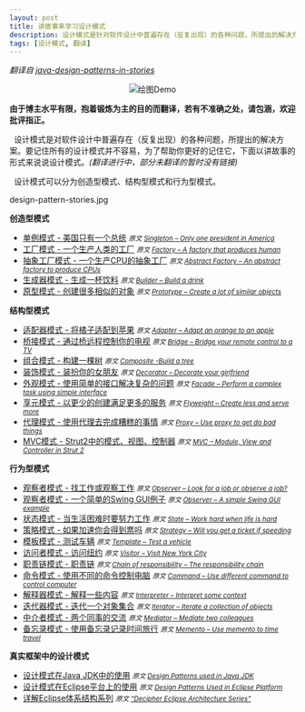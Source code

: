 ```yaml
---
layout: post
title: 讲故事来学习设计模式
description: 设计模式是针对软件设计中普遍存在（反复出现）的各种问题，所提出的解决方案。要记住所有的设计模式并不容易，为了帮助你更好的记住它，下面以讲故事的形式来说说设计模式。
tags: [设计模式, 翻译]
---
```


*翻译自 [java-design-patterns-in-stories](http://www.programcreek.com/java-design-patterns-in-stories/)* 

<center><img alt="绘图Demo" src="{{ site.baseurl }}/images/20130630/20131030/design-pattern-stories.jpg" /></center>

**由于博主水平有限，抱着锻炼为主的目的而翻译，若有不准确之处，请包涵，欢迎批评指正。**

&nbsp;&nbsp;设计模式是对软件设计中普遍存在（反复出现）的各种问题，所提出的解决方案。要记住所有的设计模式并不容易，为了帮助你更好的记住它，下面以讲故事的形式来说说设计模式。*(翻译进行中，部分未翻译的暂时没有链接)*

&nbsp;&nbsp;设计模式可以分为创造型模式、结构型模式和行为型模式。

design-pattern-stories.jpg

<!--break-->

**创造型模式**

- [单例模式 - 美国只有一个总统]() *<small>原文 [Singleton – Only one president in America](http://www.programcreek.com/2011/07/java-design-pattern-singleton/)</small>*
- [工厂模式 - 一个生产人类的工厂]() *<small>原文 [Factory – A factory that produces human](http://www.programcreek.com/2013/02/java-design-patterns-factory/)</small>*
- [抽象工厂模式 - 一个生产CPU的抽象工厂]() *<small>原文 [Abstract Factory – An abstract factory to produce CPUs](http://www.programcreek.com/2013/02/java-design-patterns-abstract-factory/)</small>*
- [生成器模式 - 生成一杯饮料]() *<small>原文 [Builder – Build a drink](http://www.programcreek.com/2013/02/java-design-pattern-builder/)</small>*
- [原型模式 - 创建很多相似的对象]() *<small>原文 [Prototype – Create a lot of similar objects](http://www.programcreek.com/2013/02/java-design-pattern-prototype/)</small>*

**结构型模式**

- [适配器模式 - 将橘子适配到苹果]() *<small>原文 [Adapter – Adapt an orange to an apple](http://www.programcreek.com/2011/09/java-design-pattern-adapter/)</small>*
- [桥接模式 - 通过桥远程控制你的电视]() *<small>原文 [Bridge – Bridge your remote control to a TV](http://www.programcreek.com/2011/10/java-design-pattern-bridge/)</small>*
- [组合模式 - 构建一棵树]() *<small>原文 [Composite -Build a tree](http://www.programcreek.com/2013/02/java-design-patterns-composite/)</small>*
- [装饰模式 - 装扮你的女朋友]() *<small>原文 [Decorator – Decorate your girlfriend](http://www.programcreek.com/2012/05/java-design-pattern-decorator-decorate-your-girlfriend/)</small>*
- [外观模式 - 使用简单的接口解决复杂的问题]() *<small>原文 [Facade – Perform a complex task using simple interface](http://www.programcreek.com/2013/02/java-design-patterns-facade/)</small>*
- [享元模式 - 以更少的创建满足更多的服务]() *<small>原文 [Flyweight – Create less and serve more](http://www.programcreek.com/2013/02/java-design-pattern-flyweight/)</small>*
- [代理模式 - 使用代理去完成糟糕的事情]() *<small>原文 [Proxy – Use proxy to get do bad things](http://www.programcreek.com/2009/10/proxy-design-pattern-in-a-funny-story/)</small>*
- [MVC模式 - Strut2中的模式、视图、控制器]() *<small>原文 [MVC – Module, View and Controller in Strut 2](http://www.programcreek.com/2011/08/struts-2-tutorials-mvc-design-pattern/)</small>*

**行为型模式**

- [观察者模式 - 找工作或观察工作]() *<small>原文 [Observer – Look for a job or observe a job?](http://www.programcreek.com/2011/01/an-java-example-of-observer-pattern/)</small>*
- [观察者模式 - 一个简单的Swing GUI例子]() *<small>原文 [Observer – A simple Swing GUI example](http://www.programcreek.com/2009/01/the-steps-involved-in-building-a-swing-gui-application/)</small>*
- [状态模式 - 当生活困难时要努力工作]() *<small>原文 [State – Work hard when life is hard](http://www.programcreek.com/2011/07/java-design-pattern-state/)</small>*
- [策略模式 - 如果加速你会得到票吗]() *<small>原文 [Strategy – Will you get a ticket if speeding](http://www.programcreek.com/2011/01/a-java-example-of-strategy-design-pattern/)</small>*
- [模板模式 - 测试车辆]() *<small>原文 [Template – Test a vehicle](http://www.programcreek.com/2012/08/java-design-pattern-template-method/)</small>*
- [访问者模式 - 访问纽约]() *<small>原文 [Visitor – Visit New York City](http://www.programcreek.com/2011/05/visitor-design-pattern-example/)</small>*
- [职责链模式 - 职责链]() *<small>原文 [Chain of responsibility – The responsibility chain](http://www.programcreek.com/2013/02/java-design-pattern-chain-of-responsibility/)</small>*
- [命令模式 - 使用不同的命令控制电脑]() *<small>原文 [Command – Use different command to control computer](http://www.programcreek.com/2013/02/java-design-pattern-command/)</small>*
- [解释器模式 - 解释一些内容]() *<small>原文 [Interpreter – Interpret some context](http://www.programcreek.com/2013/02/java-design-pattern-interprete/)</small>*
- [迭代器模式 - 迭代一个对象集合]() *<small>原文 [Iterator – Iterate a collection of objects](http://www.programcreek.com/2013/02/java-design-pattern-iterator/)</small>*
- [中介者模式 - 两个同事的交流]() *<small>原文 [Mediator – Mediate two colleagues](http://www.programcreek.com/2013/02/java-design-pattern-mediator/)</small>*
- [备忘录模式 - 使用备忘录记录时间旅行]() *<small>原文 [Memento – Use memento to time travel](http://www.programcreek.com/2013/02/java-design-pattern-memento/)</small>*

**真实框架中的设计模式**

- [设计模式在Java JDK中的使用]() *<small>原文 [Design Patterns used in Java JDK](http://stackoverflow.com/q/1673841/127859)</small>*
- [设计模式在Eclipse平台上的使用]() *<small>原文 [Design Patterns Used in Eclipse Platform](http://www.programcreek.com/2011/09/common-design-patterns-in-frameworks/)</small>*
- [详解Eclipse体系结构系列]() *<small>原文 [“Decipher Eclipse Architecture Series”](http://www.programcreek.com/eclipse-architecture-design/)</small>*

